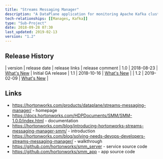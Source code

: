 ```yaml
---
title: "Streams Messaging Manager"
description: "A DataPlane application for monitoring Apache Kafka clusters.  Provides an overview view of producers, topics (and their partitions), brokers and consumer groups, showing key statistics and the connections between them, with the ability to propagate filters based on these connections.  Also provides detail views, profiles and historic graphs for each producer, topic, broker and consumer group, with the ability to link out to Atlas to see end to end lineage and Ambari Grafana for detailed metrics. Metrics and status information is also provided over a REST API, with a REST Server Agent running on each cluster being monitored."
tech-relationships: [[Manages, Kafka]]
type: "Sub-Project"
date: 2018-09-28 07:30
last_updated: 2019-02-13
version: "1.2"
---
```

## Release History

| version | release date | release links | release comment
| 1.0 | 2018-08-23 | [What's New](https://docs.hortonworks.com/HDPDocuments/SMM/SMM-1.0.0/release-notes/content/new-features.html) | Initial GA release
| 1.1 | 2018-10-16 | [What's New](https://docs.hortonworks.com/HDPDocuments/SMM/SMM-1.1.0/release-notes/content/new-features.html) |
| 1.2 | 2019-02-09 | [What's New](https://docs.hortonworks.com/HDPDocuments/SMM/SMM-1.2.0/release-notes/content/new-features.html) |

## Links

* <https://hortonworks.com/products/dataplane/streams-messaging-manager/> - homepage
* <https://docs.hortonworks.com/HDPDocuments/SMM/SMM-1.0.0/index.html> - documentation
* <https://hortonworks.com/blog/introducing-hortonworks-streams-messaging-manager-smm/> - introduction
* <https://hortonworks.com/blog/solving-needs-devops-developers-streams-messaging-manager/> - walkthrough
* <https://github.com/hortonworks/smm_server> - service source code
* <https://github.com/hortonworks/smm_app> - app source code